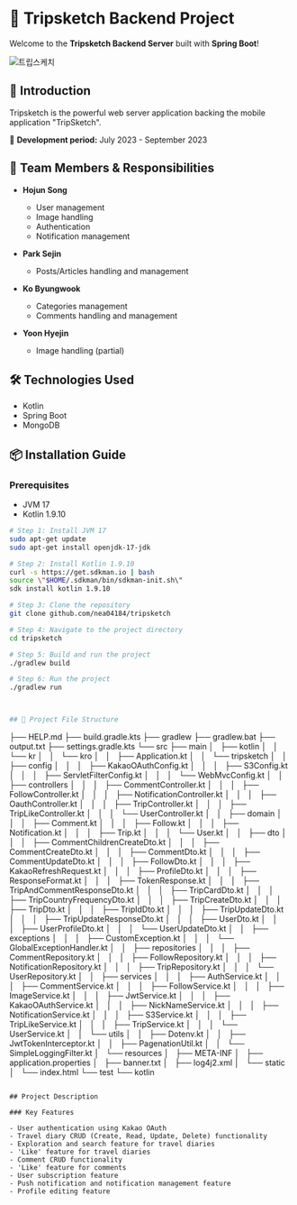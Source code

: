 # 🚀 Tripsketch Backend Project

Welcome to the **Tripsketch Backend Server** built with **Spring Boot**!

![트립스케치](https://github.com/seoyeon-00/tripsketch/assets/110542210/bb42bf65-9123-47aa-8f33-d1bd115f343d)

## 📜 Introduction
Tripsketch is the powerful web server application backing the mobile application \"TripSketch\".

📅 **Development period:** July 2023 - September 2023

## 🤝 Team Members & Responsibilities

- **Hojun Song**
  - User management
  - Image handling
  - Authentication
  - Notification management

- **Park Sejin**
  - Posts/Articles handling and management

- **Ko Byungwook**
  - Categories management
  - Comments handling and management

- **Yoon Hyejin**
  - Image handling (partial)

## 🛠 Technologies Used
- Kotlin
- Spring Boot 
- MongoDB

## 📦 Installation Guide
### Prerequisites
- JVM 17
- Kotlin 1.9.10

```bash
# Step 1: Install JVM 17
sudo apt-get update
sudo apt-get install openjdk-17-jdk

# Step 2: Install Kotlin 1.9.10
curl -s https://get.sdkman.io | bash
source \"$HOME/.sdkman/bin/sdkman-init.sh\"
sdk install kotlin 1.9.10

# Step 3: Clone the repository
git clone github.com/nea04184/tripsketch

# Step 4: Navigate to the project directory
cd tripsketch

# Step 5: Build and run the project
./gradlew build  

# Step 6: Run the project
./gradlew run



## 📂 Project File Structure

```
├── HELP.md
├── build.gradle.kts
├── gradlew
├── gradlew.bat
├── output.txt
├── settings.gradle.kts
└── src
    ├── main
    │   ├── kotlin
    │   │   └── kr
    │   │       └── kro
    │   │           ├── Application.kt
    │   │           └── tripsketch
    │   │               ├── config
    │   │               │   ├── KakaoOAuthConfig.kt
    │   │               │   ├── S3Config.kt
    │   │               │   ├── ServletFilterConfig.kt
    │   │               │   └── WebMvcConfig.kt
    │   │               ├── controllers
    │   │               │   ├── CommentController.kt
    │   │               │   ├── FollowController.kt
    │   │               │   ├── NotificationController.kt
    │   │               │   ├── OauthController.kt
    │   │               │   ├── TripController.kt
    │   │               │   ├── TripLikeController.kt
    │   │               │   └── UserController.kt
    │   │               ├── domain
    │   │               │   ├── Comment.kt
    │   │               │   ├── Follow.kt
    │   │               │   ├── Notification.kt
    │   │               │   ├── Trip.kt
    │   │               │   └── User.kt
    │   │               ├── dto
    │   │               │   ├── CommentChildrenCreateDto.kt
    │   │               │   ├── CommentCreateDto.kt
    │   │               │   ├── CommentDto.kt
    │   │               │   ├── CommentUpdateDto.kt
    │   │               │   ├── FollowDto.kt
    │   │               │   ├── KakaoRefreshRequest.kt
    │   │               │   ├── ProfileDto.kt
    │   │               │   ├── ResponseFormat.kt
    │   │               │   ├── TokenResponse.kt
    │   │               │   ├── TripAndCommentResponseDto.kt
    │   │               │   ├── TripCardDto.kt
    │   │               │   ├── TripCountryFrequencyDto.kt
    │   │               │   ├── TripCreateDto.kt
    │   │               │   ├── TripDto.kt
    │   │               │   ├── TripIdDto.kt
    │   │               │   ├── TripUpdateDto.kt
    │   │               │   ├── TripUpdateResponseDto.kt
    │   │               │   ├── UserDto.kt
    │   │               │   ├── UserProfileDto.kt
    │   │               │   └── UserUpdateDto.kt
    │   │               ├── exceptions
    │   │               │   ├── CustomException.kt
    │   │               │   └── GlobalExceptionHandler.kt
    │   │               ├── repositories
    │   │               │   ├── CommentRepository.kt
    │   │               │   ├── FollowRepository.kt
    │   │               │   ├── NotificationRepository.kt
    │   │               │   ├── TripRepository.kt
    │   │               │   └── UserRepository.kt
    │   │               ├── services
    │   │               │   ├── AuthService.kt
    │   │               │   ├── CommentService.kt
    │   │               │   ├── FollowService.kt
    │   │               │   ├── ImageService.kt
    │   │               │   ├── JwtService.kt
    │   │               │   ├── KakaoOAuthService.kt
    │   │               │   ├── NickNameService.kt
    │   │               │   ├── NotificationService.kt
    │   │               │   ├── S3Service.kt
    │   │               │   ├── TripLikeService.kt
    │   │               │   ├── TripService.kt
    │   │               │   └── UserService.kt
    │   │               └── utils
    │   │                   ├── Dotenv.kt
    │   │                   ├── JwtTokenInterceptor.kt
    │   │                   ├── PagenationUtil.kt
    │   │                   └── SimpleLoggingFilter.kt
    │   └── resources
    │       ├── META-INF
    │       ├── application.properties
    │       ├── banner.txt
    │       ├── log4j2.xml
    │       └── static
    │           └── index.html
    └── test
        └── kotlin
```

## Project Description

### Key Features

- User authentication using Kakao OAuth
- Travel diary CRUD (Create, Read, Update, Delete) functionality
- Exploration and search feature for travel diaries
- 'Like' feature for travel diaries
- Comment CRUD functionality
- 'Like' feature for comments
- User subscription feature
- Push notification and notification management feature
- Profile editing feature
